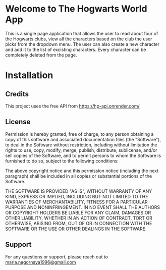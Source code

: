 # Welcome to The Hogwarts World App

This is a single page application that allows the user to read about four of the Hogwarts clubs, view all the characters based on the club the user picks from the dropdown menu. The user can also create a new character and add it to the list of excisting characters. Every character can be completely deleted from the page.

# Installation

## Credits
This project uses the free API from https://hp-api.onrender.com/

## License

Permission is hereby granted, free of charge, to any person obtaining a copy of this software and associated documentation files (the "Software"), to deal in the Software without restriction, including without limitation the rights to use, copy, modify, merge, publish, distribute, sublicense, and/or sell copies of the Software, and to permit persons to whom the Software is furnished to do so, subject to the following conditions:

The above copyright notice and this permission notice (including the next paragraph) shall be included in all copies or substantial portions of the Software.

THE SOFTWARE IS PROVIDED "AS IS", WITHOUT WARRANTY OF ANY KIND, EXPRESS OR IMPLIED, INCLUDING BUT NOT LIMITED TO THE WARRANTIES OF MERCHANTABILITY, FITNESS FOR A PARTICULAR PURPOSE AND NONINFRINGEMENT. IN NO EVENT SHALL THE AUTHORS OR COPYRIGHT HOLDERS BE LIABLE FOR ANY CLAIM, DAMAGES OR OTHER LIABILITY, WHETHER IN AN ACTION OF CONTRACT, TORT OR OTHERWISE, ARISING FROM, OUT OF OR IN CONNECTION WITH THE SOFTWARE OR THE USE OR OTHER DEALINGS IN THE SOFTWARE.

## Support
For any questions or support, please reach out to maria.nagornaya1996@gmail.com